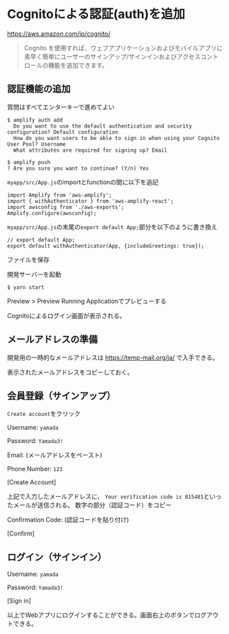 
# Cognitoによる認証(auth)を追加

https://aws.amazon.com/jp/cognito/

> Cognito を使用すれば、ウェブアプリケーションおよびモバイルアプリに
> 素早く簡単にユーザーのサインアップ/サインインおよびアクセスコントロールの機能を追加できます。

## 認証機能の追加

質問はすべてエンターキーで進めてよい

```
$ amplify auth add
  Do you want to use the default authentication and security configuration? Default configuration
  How do you want users to be able to sign in when using your Cognito User Pool? Username
  What attributes are required for signing up? Email

$ amplify push
? Are you sure you want to continue? (Y/n) Yes
```

`myapp/src/App.js`のimportとfunctionの間に以下を追記

```
import Amplify from 'aws-amplify';
import { withAuthenticator } from 'aws-amplify-react';
import awsconfig from './aws-exports';
Amplify.configure(awsconfig);
```

`myapp/src/App.js`の末尾の`export default App;`部分を以下のように書き換え

```
// export default App;
export default withAuthenticator(App, {includeGreetings: true});
```
ファイルを保存

開発サーバーを起動

```
$ yarn start
```

Preview > Preview Running Applicationでプレビューする

Cognitoによるログイン画面が表示される。

## メールアドレスの準備

開発用の一時的なメールアドレスは https://temp-mail.org/ja/ で入手できる。

表示されたメールアドレスをコピーしておく。

## 会員登録（サインアップ）

`Create account`をクリック

Username: `yamada`

Password: `Yamada3!`

Email: (メールアドレスをペースト)

Phone Number: `123`

[Create Account]

上記で入力したメールアドレスに、
`Your verification code is 815481`といったメールが送信される。
数字の部分（認証コード）をコピー

Confirmation Code: (認証コードを貼り付け)

[Confirm]

## ログイン（サインイン）

Username: `yamada`

Password: `Yamada3!`

[Sign in]

以上でWebアプリにログインすることができる。画面右上のボタンでログアウトできる。
